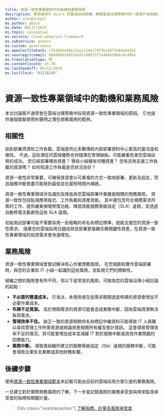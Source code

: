 ```yaml
---
title: 資源一致性專業領域中的動機和業務風險
description: 使用適用于 Azure 的雲端採用架構，瞭解雲端治理策略中的一般客戶採用資源一致性專業領域。
author: alexbuckgit
ms.author: abuck
ms.date: 09/17/2019
ms.topic: conceptual
ms.service: cloud-adoption-framework
ms.subservice: govern
ms.custom: governance
ms.openlocfilehash: 17b39eba50b11ee1124e174f3bc89f3e6dada3e2
ms.sourcegitcommit: 60d8b863d431b5d7c005f2f14488620b6c4c49be
ms.translationtype: MT
ms.contentlocale: zh-TW
ms.lasthandoff: 05/12/2020
ms.locfileid: "83218249"
---
```

# <a name="motivations-and-business-risks-in-the-resource-consistency-discipline"></a>資源一致性專業領域中的動機和業務風險

本文討論客戶通常會在雲端治理策略中採用資源一致性專業領域的原因。 它也提供幾個能驅使原則聲明之潛在商務風險的範例。

<!-- markdownlint-disable MD026 -->

## <a name="relevance"></a>相關性

談到部署資源和工作負載，雲端提供比多數傳統內部部署資料中心更高的靈活度和彈性。 不過，這些潛在的雲端優勢也伴隨潛在管理缺點，可能嚴重危害您雲端採用的成功。 您已經部署哪些資產？ 哪些小組擁有何種資產？ 您有足夠支援工作負載的資源嗎？ 如何知道工作負載是否狀況良好？

資源一致性非常重要，可確保資源會以可重複的方式一致地部署、更新及設定，而且服務中斷會盡可能降到最低並在最短時間內補救。

資源一致性專業領域渉及識別及降低與您雲端部署作業層面相關的商務風險。 資源一致性包括監視應用程式、工作負載和資產效能。 其中還包含符合規模需求所需的工作、提供嚴重損壞修復功能、降低效能服務等級協定（SLA）違規，並透過自動修復主動避免這些 SLA 違規。

初始測試部署可能不需要採用一些粗略的命名和標記標準，就能支援您的資源一致性需求。 隨著您的雲端採用日趨成熟並部署更複雜任務關鍵性資產，在資源一致性專業領域的投資需求會快速增加。

## <a name="business-risk"></a>業務風險

資源一致性專業領域會嘗試解決核心作業商務風險。 在您規劃和實作雲端部署時，與您的企業和 IT 小組一起識別這些風險，並監視它們的關聯性。

組織之間的風險會有所不同，但以下是常見的風險，可做為您的雲端治理小組討論的起點：

- **不必要的營運成本。** 已淘汰、未使用或在低需求期間過度佈建的資源會增加不必要作業成本。
- **布建不足資源。** 高於預期需求的資源可能會造成業務中斷，因為雲端資源無法負荷需求。
- **管理效率不佳。** 缺乏一致的資源相關命名和標記中繼資料可能導致 IT 人員難以尋找管理工作所需資源或辨識資產相關所有權及會計資訊。 這會導致管理效率不足的情況，其可能會增加成本並減緩 IT 對於服務中斷或其他作業問題的回應能力。
- **業務中斷。** 導致貴組織所建立的服務等級協定（Sla）違規的服務中斷，可能會導致企業失去業務或其他財務影響。

## <a name="next-steps"></a>後續步驟

使用[資源一致性專業領域範本](./template.md)來記載可能由目前的雲端採用方案引進的業務風險。

一旦建立對於實際商務風險的了解，下一步是記錄風險的業務承受度與用來監視承受度的指標和關鍵計量。

> [!div class="nextstepaction"]
> [了解指標、計量及風險承受度](./metrics-tolerance.md)
